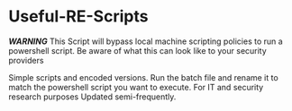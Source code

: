 # Useful-RE-Scripts
***WARNING*** 
This Script will bypass local machine scripting policies to run a powershell script. Be aware of what this can look like to your security providers



Simple scripts and encoded versions. Run the batch file and rename it to match the powershell script you want to execute. For IT and security research purposes
Updated semi-frequently.
